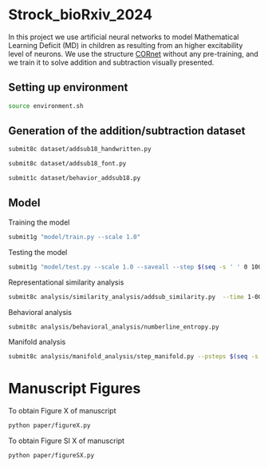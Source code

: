 # Strock_bioRxiv_2024

In this project we use artificial neural networks to model Mathematical Learning Deficit (MD) in children as resulting from an higher excitability level of neurons.
We use the structure [CORnet](https://github.com/dicarlolab/CORnet) without any pre-training, and we train it to solve addition and subtraction visually presented.

## Setting up environment

```bash
source environment.sh
```

## Generation of the addition/subtraction dataset

```bash
submit8c dataset/addsub18_handwritten.py
```

```bash
submit8c dataset/addsub18_font.py
```

```bash
submit1c dataset/behavior_addsub18.py
```

## Model

Training the model
```bash
submit1g "model/train.py --scale 1.0"
```

Testing the model
```bash
submit1g "model/test.py --scale 1.0 --saveall --step $(seq -s ' ' 0 100 3800)"
```

Representational similarity analysis
```bash
submit8c analysis/similarity_analysis/addsub_similarity.py  --time 1-00:00:00
```

Behavioral analysis
```bash
submit8c analysis/behavioral_analysis/numberline_entropy.py
```

Manifold analysis
```bash
submit8c analysis/manifold_analysis/step_manifold.py --psteps $(seq -s ' ' 0 100 3800) --time 2-00:00:00 -p owners,normal --pmax 20 --mem 20G -c 32
```

# Manuscript Figures

To obtain Figure X of manuscript
```bash
python paper/figureX.py
```

To obtain Figure SI X of manuscript

```bash
python paper/figureSX.py
```
